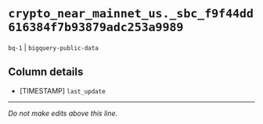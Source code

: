 # `crypto_near_mainnet_us._sbc_f9f44dd616384f7b93879adc253a9989`
`bq-1` | `bigquery-public-data`

## Column details
* [TIMESTAMP] `last_update`

-------------------------------------------------------------------------------
*Do not make edits above this line.*
